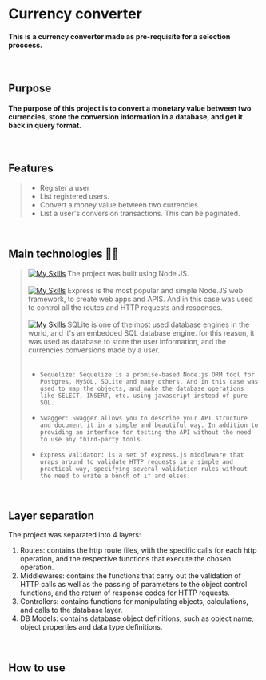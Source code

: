 # Currency converter
#### This is a currency converter made as pre-requisite for a selection proccess. 
<br />

## Purpose
#### The purpose of this project is to convert a monetary value between two currencies, store the conversion information in a database, and get it back in query format.

<br />

## Features
> - Register a user
> - List registered users.
> - Convert a money value between two currencies.
> - List a user's conversion transactions. This can be paginated.

<br />

## Main technologies :technologist:
> [![My Skills](https://skillicons.dev/icons?i=nodejs)](https://skillicons.dev) The project was built using Node JS. <br/><br/>
> [![My Skills](https://skillicons.dev/icons?i=express)](https://skillicons.dev) Express is the most popular and simple Node.JS web framework, to create web apps and APIS. And in this case was used to control all the routes and HTTP requests and responses. <br/><br/>
> [![My Skills](https://skillicons.dev/icons?i=sqlite)](https://skillicons.dev) SQLite is one of the most used database engines in the world, and it's an embedded SQL database engine.  for this reason, it was used as database to store the user information, and the currencies conversions made by a user. </br></br>
> -     Sequelize: Sequelize is a promise-based Node.js ORM tool for Postgres, MySQL, SQLite and many others. And in this case was used to map the objects, and make the database operations like SELECT, INSERT, etc. using javascript instead of pure SQL.
> -     Swagger: Swagger allows you to describe your API structure and document it in a simple and beautiful way. In addition to providing an interface for testing the API without the need to use any third-party tools.
> -     Express validator: is a set of express.js middleware that wraps around to validate HTTP requests in a simple and practical way, specifying several validation rules without the need to write a bunch of if and elses.

<br />

## Layer separation
The project was separated into 4 layers:
<ol>
    <li>Routes: contains the http route files, with the specific calls for each http operation, and the respective functions that execute the chosen operation.</li>
    <li>Middlewares: contains the functions that carry out the validation of HTTP calls as well as the passing of parameters to the object control functions, and the return of response codes for HTTP requests.</li>
    <li>Controllers: contains functions for manipulating objects, calculations, and calls to the database layer.</li>
    <li>DB Models: contains database object definitions, such as object name, object properties and data type definitions.</li>
</ol>
<br />

## How to use

<br/>